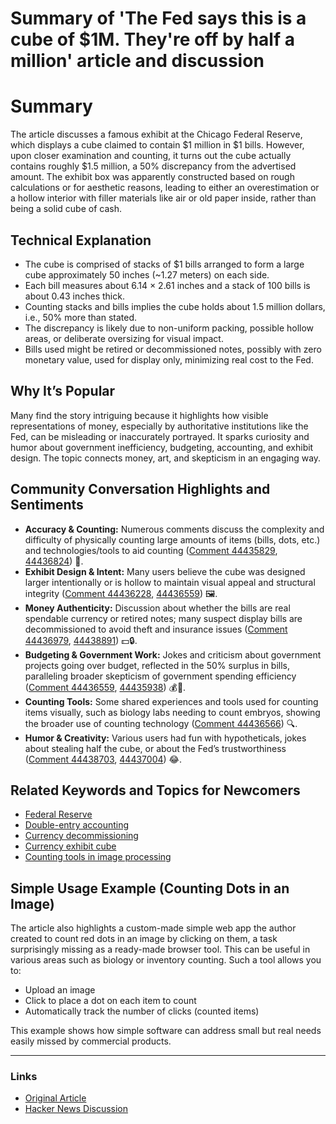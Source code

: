 # Summary of 'The Fed says this is a cube of $1M. They're off by half a million' article and discussion

# Summary

The article discusses a famous exhibit at the Chicago Federal Reserve, which displays a cube claimed to contain $1 million in $1 bills. However, upon closer examination and counting, it turns out the cube actually contains roughly $1.5 million, a 50% discrepancy from the advertised amount. The exhibit box was apparently constructed based on rough calculations or for aesthetic reasons, leading to either an overestimation or a hollow interior with filler materials like air or old paper inside, rather than being a solid cube of cash.

## Technical Explanation

- The cube is comprised of stacks of $1 bills arranged to form a large cube approximately 50 inches (~1.27 meters) on each side.
- Each bill measures about 6.14 × 2.61 inches and a stack of 100 bills is about 0.43 inches thick.
- Counting stacks and bills implies the cube holds about 1.5 million dollars, i.e., 50% more than stated.
- The discrepancy is likely due to non-uniform packing, possible hollow areas, or deliberate oversizing for visual impact.
- Bills used might be retired or decommissioned notes, possibly with zero monetary value, used for display only, minimizing real cost to the Fed.

## Why It’s Popular

Many find the story intriguing because it highlights how visible representations of money, especially by authoritative institutions like the Fed, can be misleading or inaccurately portrayed. It sparks curiosity and humor about government inefficiency, budgeting, accounting, and exhibit design. The topic connects money, art, and skepticism in an engaging way.

## Community Conversation Highlights and Sentiments

- **Accuracy & Counting:** Numerous comments discuss the complexity and difficulty of physically counting large amounts of items (bills, dots, etc.) and technologies/tools to aid counting ([Comment 44435829](https://news.ycombinator.com/item?id=44435829), [44436824](https://news.ycombinator.com/item?id=44436824)) 🧮.
- **Exhibit Design & Intent:** Many users believe the cube was designed larger intentionally or is hollow to maintain visual appeal and structural integrity ([Comment 44436228](https://news.ycombinator.com/item?id=44436228), [44436559](https://news.ycombinator.com/item?id=44436559)) 🖼️.
- **Money Authenticity:** Discussion about whether the bills are real spendable currency or retired notes; many suspect display bills are decommissioned to avoid theft and insurance issues ([Comment 44436979](https://news.ycombinator.com/item?id=44436979), [44438891](https://news.ycombinator.com/item?id=44438891)) 💵🔒.
- **Budgeting & Government Work:** Jokes and criticism about government projects going over budget, reflected in the 50% surplus in bills, paralleling broader skepticism of government spending efficiency ([Comment 44436559](https://news.ycombinator.com/item?id=44436559), [44435938](https://news.ycombinator.com/item?id=44435938)) 💰🤨.
- **Counting Tools:** Some shared experiences and tools used for counting items visually, such as biology labs needing to count embryos, showing the broader use of counting technology ([Comment 44436566](https://news.ycombinator.com/item?id=44436566)) 🔍.
- **Humor & Creativity:** Various users had fun with hypotheticals, jokes about stealing half the cube, or about the Fed’s trustworthiness ([Comment 44438703](https://news.ycombinator.com/item?id=44438703), [44437004](https://news.ycombinator.com/item?id=44437004)) 😂.

## Related Keywords and Topics for Newcomers

- [Federal Reserve](https://www.google.com/search?q=Federal+Reserve)
- [Double-entry accounting](https://www.google.com/search?q=double+entry+accounting)
- [Currency decommissioning](https://www.google.com/search?q=currency+decommissioning)
- [Currency exhibit cube](https://www.google.com/search?q=$1+million+cube+federal+reserve)
- [Counting tools in image processing](https://www.google.com/search?q=dot+counting+tool+image)

## Simple Usage Example (Counting Dots in an Image)

The article also highlights a custom-made simple web app the author created to count red dots in an image by clicking on them, a task surprisingly missing as a ready-made browser tool. This can be useful in various areas such as biology or inventory counting. Such a tool allows you to:

- Upload an image
- Click to place a dot on each item to count
- Automatically track the number of clicks (counted items)

This example shows how simple software can address small but real needs easily missed by commercial products.

---

### Links

- [Original Article](https://calvin.sh/blog/fed-lie/)
- [Hacker News Discussion](https://news.ycombinator.com/item?id=44435484)